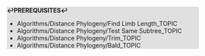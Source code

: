 <div style="margin:2em; background-color: #e0e0e0;">

<strong>↩PREREQUISITES↩</strong>

 * Algorithms/Distance Phylogeny/Find Limb Length_TOPIC
 * Algorithms/Distance Phylogeny/Test Same Subtree_TOPIC
 * Algorithms/Distance Phylogeny/Trim_TOPIC
 * Algorithms/Distance Phylogeny/Bald_TOPIC

</div>

